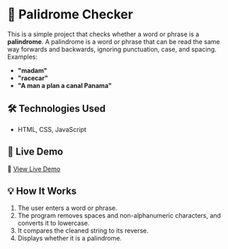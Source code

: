 # 🔁 Palidrome Checker
This is a simple project that checks whether a word or phrase is a **palindrome**. A palindrome is a word or phrase that can be read the same way forwards and backwards, ignoring punctuation, case, and spacing.
Examples:
- **"madam"**
- **"racecar"**
- **"A man a plan a canal Panama"**

## 🛠️  Technologies Used
- HTML, CSS, JavaScript

## 📸 Live Demo
🔗 [View Live Demo](https://eymiescarlet.github.io/palindrome-checker/)

## 💡 How It Works
1. The user enters a word or phrase.
2. The program removes spaces and non-alphanumeric characters, and converts it to lowercase.
3. It compares the cleaned string to its reverse.
4. Displays whether it is a palindrome.
